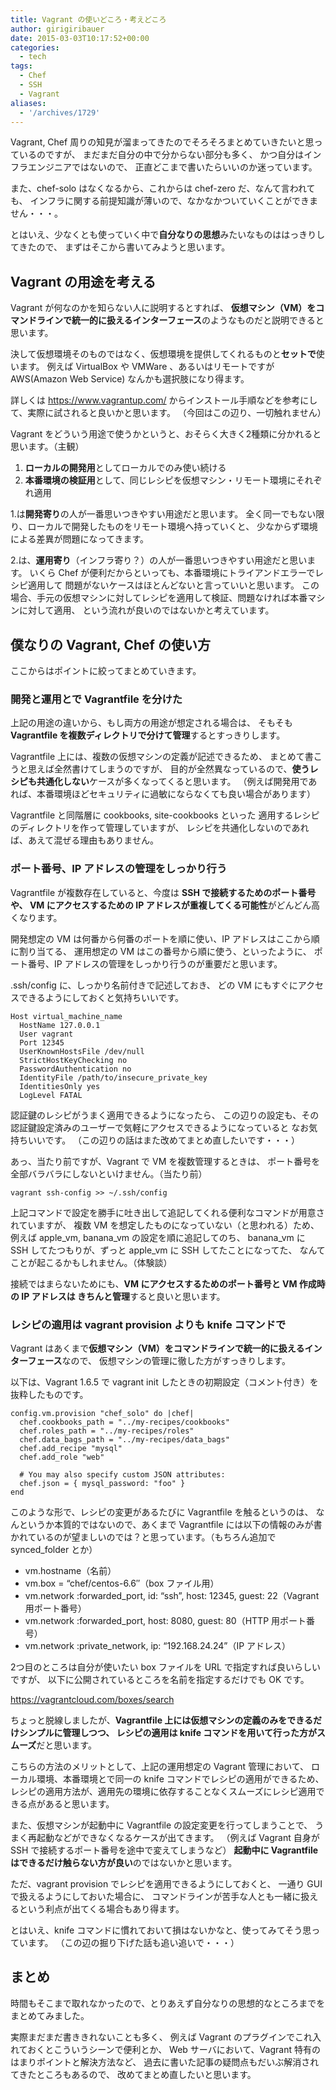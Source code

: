 ```yaml
---
title: Vagrant の使いどころ・考えどころ
author: girigiribauer
date: 2015-03-03T10:17:52+00:00
categories:
  - tech
tags:
  - Chef
  - SSH
  - Vagrant
aliases:
  - '/archives/1729'
---
```

Vagrant, Chef 周りの知見が溜まってきたのでそろそろまとめていきたいと思っているのですが、 まだまだ自分の中で分からない部分も多く、 かつ自分はインフラエンジニアではないので、 正直どこまで書いたらいいのか迷っています。

また、chef-solo はなくなるから、これからは chef-zero だ、なんて言われても、 インフラに関する前提知識が薄いので、なかなかついていくことができません・・・。

とはいえ、少なくとも使っていく中で**自分なりの思想**みたいなものははっきりしてきたので、 まずはそこから書いてみようと思います。

## Vagrant の用途を考える

Vagrant が何なのかを知らない人に説明するとすれば、 **仮想マシン（VM）をコマンドラインで統一的に扱えるインターフェース**のようなものだと説明できると思います。

決して仮想環境そのものではなく、仮想環境を提供してくれるものと**セットで**使います。 例えば VirtualBox や VMWare 、あるいはリモートですが AWS(Amazon Web Service) なんかも選択肢になり得ます。

詳しくは <https://www.vagrantup.com/> からインストール手順などを参考にして、実際に試されると良いかと思います。 （今回はこの辺り、一切触れません）

Vagrant をどういう用途で使うかというと、おそらく大きく2種類に分かれると思います。（主観）

  1. **ローカルの開発用**としてローカルでのみ使い続ける
  2. **本番環境の検証用**として、同じレシピを仮想マシン・リモート環境にそれぞれ適用

1.は**開発寄り**の人が一番思いつきやすい用途だと思います。 全く同一でもない限り、ローカルで開発したものをリモート環境へ持っていくと、 少なからず環境による差異が問題になってきます。

2.は、**運用寄り**（インフラ寄り？）の人が一番思いつきやすい用途だと思います。 いくら Chef が便利だからといっても、本番環境にトライアンドエラーでレシピ適用して 問題がないケースはほとんどないと言っていいと思います。 この場合、手元の仮想マシンに対してレシピを適用して検証、問題なければ本番マシンに対して適用、 という流れが良いのではないかと考えています。

## 僕なりの Vagrant, Chef の使い方

ここからはポイントに絞ってまとめていきます。

### 開発と運用とで Vagrantfile を分けた

上記の用途の違いから、もし両方の用途が想定される場合は、 そもそも **Vagrantfile を複数ディレクトリで分けて管理**するとすっきりします。

Vagrantfile 上には、複数の仮想マシンの定義が記述できるため、 まとめて書こうと思えば全然書けてしまうのですが、 目的が全然異なっているので、**使うレシピも共通化しない**ケースが多くなってくると思います。 （例えば開発用であれば、本番環境ほどセキュリティに過敏にならなくても良い場合があります）

Vagrantfile と同階層に cookbooks, site-cookbooks といった 適用するレシピのディレクトリを作って管理していますが、 レシピを共通化しないのであれば、あえて混ぜる理由もありません。

### ポート番号、IP アドレスの管理をしっかり行う

Vagrantfile が複数存在していると、今度は **SSH で接続するためのポート番号や、 VM にアクセスするための IP アドレスが重複してくる可能性**がどんどん高くなります。

開発想定の VM は何番から何番のポートを順に使い、IP アドレスはここから順に割り当てる、 運用想定の VM はこの番号から順に使う、といったように、 ポート番号、IP アドレスの管理をしっかり行うのが重要だと思います。

.ssh/config に、しっかり名前付きで記述しておき、 どの VM にもすぐにアクセスできるようにしておくと気持ちいいです。

    Host virtual_machine_name
      HostName 127.0.0.1
      User vagrant
      Port 12345
      UserKnownHostsFile /dev/null
      StrictHostKeyChecking no
      PasswordAuthentication no
      IdentityFile /path/to/insecure_private_key
      IdentitiesOnly yes
      LogLevel FATAL


認証鍵のレシピがうまく適用できるようになったら、 この辺りの設定も、その認証鍵設定済みのユーザーで気軽にアクセスできるようになっていると なお気持ちいいです。 （この辺りの話はまた改めてまとめ直したいです・・・）

あっ、当たり前ですが、Vagrant で VM を複数管理するときは、 ポート番号を全部バラバラにしないといけません。（当たり前）

    vagrant ssh-config >> ~/.ssh/config


上記コマンドで設定を勝手に吐き出して追記してくれる便利なコマンドが用意されていますが、 複数 VM を想定したものになっていない（と思われる）ため、 例えば apple\_vm, banana\_vm の設定を順に追記してのち、 banana\_vm に SSH してたつもりが、ずっと apple\_vm に SSH してたことになってた、 なんてことが起こるかもしれません。（体験談）

接続ではまらないためにも、**VM にアクセスするためのポート番号と VM 作成時の IP アドレスは きちんと管理**すると良いと思います。

### レシピの適用は vagrant provision よりも knife コマンドで

Vagrant はあくまで**仮想マシン（VM）をコマンドラインで統一的に扱えるインターフェース**なので、 仮想マシンの管理に徹した方がすっきりします。

以下は、Vagrant 1.6.5 で vagrant init したときの初期設定（コメント付き）を抜粋したものです。

    config.vm.provision "chef_solo" do |chef|
      chef.cookbooks_path = "../my-recipes/cookbooks"
      chef.roles_path = "../my-recipes/roles"
      chef.data_bags_path = "../my-recipes/data_bags"
      chef.add_recipe "mysql"
      chef.add_role "web"

      # You may also specify custom JSON attributes:
      chef.json = { mysql_password: "foo" }
    end


このような形で、レシピの変更があるたびに Vagrantfile を触るというのは、 なんというか本質的ではないので、あくまで Vagrantfile には以下の情報のみが書かれているのが望ましいのでは？と思っています。（もちろん追加で synced_folder とか）

  * vm.hostname（名前）
  * vm.box = &#8220;chef/centos-6.6&#8243;（box ファイル用）
  * vm.network :forwarded_port, id: &#8220;ssh&#8221;, host: 12345, guest: 22（Vagrant 用ポート番号）
  * vm.network :forwarded_port, host: 8080, guest: 80（HTTP 用ポート番号）
  * vm.network :private_network, ip: &#8220;192.168.24.24&#8221;（IP アドレス）

2つ目のところは自分が使いたい box ファイルを URL で指定すれば良いらしいですが、 以下に公開されているところを名前を指定するだけでも OK です。

<https://vagrantcloud.com/boxes/search>

ちょっと脱線しましたが、**Vagrantfile 上には仮想マシンの定義のみをできるだけシンプルに管理しつつ、 レシピの適用は knife コマンドを用いて行った方がスムーズ**だと思います。

こちらの方法のメリットとして、上記の運用想定の Vagrant 管理において、 ローカル環境、本番環境とで同一の knife コマンドでレシピの適用ができるため、 レシピの適用方法が、適用先の環境に依存することなくスムーズにレシピ適用できる点があると思います。

また、仮想マシンが起動中に Vagrantfile の設定変更を行ってしまうことで、 うまく再起動などができなくなるケースが出てきます。 （例えば Vagrant 自身が SSH で接続するポート番号を途中で変えてしまうなど） **起動中に Vagrantfile はできるだけ触らない方が良い**のではないかと思います。

ただ、vagrant provision でレシピを適用できるようにしておくと、 一通り GUI で扱えるようにしておいた場合に、 コマンドラインが苦手な人とも一緒に扱えるという利点が出てくる場合もあり得ます。

とはいえ、knife コマンドに慣れておいて損はないかなと、使ってみてそう思っています。 （この辺の掘り下げた話も追い追いで・・・）

## まとめ

時間もそこまで取れなかったので、とりあえず自分なりの思想的なところまでをまとめてみました。

実際まだまだ書ききれないことも多く、 例えば Vagrant のプラグインでこれ入れておくとこういうシーンで便利とか、 Web サーバにおいて、Vagrant 特有のはまりポイントと解決方法など、 過去に書いた記事の疑問点もだいぶ解消されてきたところもあるので、 改めてまとめ直したいと思います。
